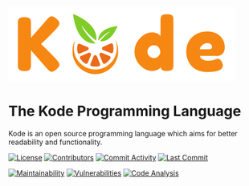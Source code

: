 ![Kode Banner](docs/assets/banner.png)

# The Kode Programming Language

Kode is an open source programming language which aims for better readability and functionality.

[![License](https://img.shields.io/github/license/Kode-Devs/Kode)](https://github.com/Kode-Devs/Kode/blob/develop/LICENSE)
[![Contributors](https://img.shields.io/github/contributors/Kode-Devs/Kode)](https://github.com/Kode-Devs/Kode/graphs/contributors)
[![Commit Activity](https://img.shields.io/github/commit-activity/m/Kode-Devs/Kode)](https://github.com/Kode-Devs/Kode/graphs/commit-activity)
[![Last Commit](https://img.shields.io/github/last-commit/Kode-Devs/Kode)](https://github.com/Kode-Devs/Kode/network)

[![Maintainability](https://api.codeclimate.com/v1/badges/79c42ac61c89acee765b/maintainability)](https://codeclimate.com/github/Kode-Devs/Kode/maintainability)
[![Vulnerabilities](https://snyk.io/test/github/Kode-Devs/Kode/badge.svg)](https://snyk.io/test/github/Kode-Devs/Kode)
[![Code Analysis](https://github.com/Kode-Devs/Kode/actions/workflows/code_analysis.yml/badge.svg)](https://github.com/Kode-Devs/Kode/actions/workflows/code_analysis.yml)

